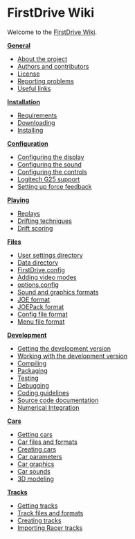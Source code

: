 **FirstDrive Wiki**
===============

Welcome to the [FirstDrive Wiki](Project:About.md).

**[General](:Category:General.md)**

-   [About the project](About_the_project.md)
-   [Authors and contributors](Authors_and_contributors.md)
-   [License](License.md)
-   [Reporting problems](Reporting_problems.md)
-   [Useful links](Useful_links.md)

**[Installation](:Category:Installation.md)**

-   [Requirements](Requirements.md)
-   [Downloading](Downloading.md)
-   [Installing](Installing.md)

**[Configuration](:Category:Configuration.md)**

-   [Configuring the display](Configuring_the_display.md)
-   [Configuring the sound](Configuring_the_sound.md)
-   [Configuring the controls](Configuring_the_controls.md)
-   [Logitech G25 support](Logitech_G25_support.md)
-   [Setting up force feedback](Setting_up_force_feedback.md)

**[Playing](:Category:Playing.md)**

-   [Replays](Replays.md)
-   [Drifting techniques](Drifting_techniques.md)
-   [Drift scoring](Drift_scoring.md)

**[Files](:Category:Files.md)**

-   [User settings directory](User_settings_directory.md)
-   [Data directory](Data_directory.md)
-   [FirstDrive.config](FirstDrive_config.md)
-   [Adding video modes](Adding_video_modes.md)
-   [options.config](Options_config.md)
-   [Sound and graphics formats](Sound_and_graphics_formats.md)
-   [JOE format](JOE_format.md)
-   [JOEPack format](JOEPack_format.md)
-   [Config file format](Config_file_format.md)
-   [Menu file format](Menu_system.md)

**[Development](:Category:Development.md)**

-   [Getting the development version](Getting_the_development_version.md)
-   [Working with the development version](Working_with_the_development_version.md)
-   [Compiling](Compiling.md)
-   [Packaging](Packaging.md)
-   [Testing](Testing.md)
-   [Debugging](Debugging.md)
-   [Coding guidelines](Coding_guidelines.md)
-   [Source code documentation](Source_code_documentation.md)
-   [Numerical Integration](Numerical_Integration.md)

**[Cars](:Category:Cars.md)**

-   [Getting cars](Getting_cars.md)
-   [Car files and formats](Car_files_and_formats.md)
-   [Creating cars](Creating_cars.md)
-   [Car parameters](Car_parameters.md)
-   [Car graphics](Car_graphics.md)
-   [Car sounds](Car_sounds.md)
-   [3D modeling](3D_modeling.md)

**[Tracks](:Category:Tracks.md)**

-   [Getting tracks](Getting_tracks.md)
-   [Track files and formats](Track_files_and_formats.md)
-   [Creating tracks](Creating_tracks.md)
-   [Importing Racer tracks](Importing_Racer_tracks.md)
